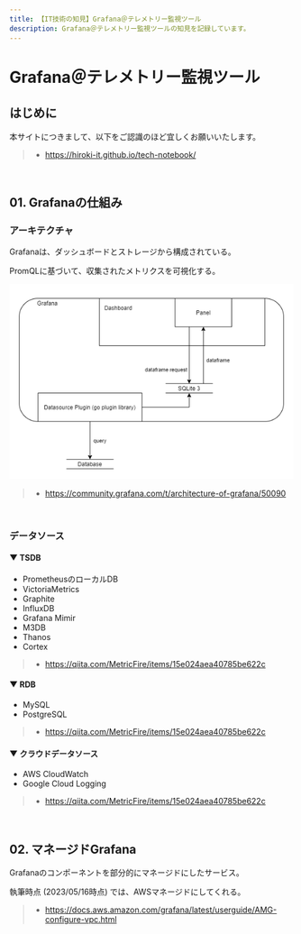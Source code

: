 ```yaml
---
title: 【IT技術の知見】Grafana＠テレメトリー監視ツール
description: Grafana＠テレメトリー監視ツールの知見を記録しています。
---
```


# Grafana＠テレメトリー監視ツール

## はじめに

本サイトにつきまして、以下をご認識のほど宜しくお願いいたします。

> - https://hiroki-it.github.io/tech-notebook/

<br>

## 01. Grafanaの仕組み

### アーキテクチャ

Grafanaは、ダッシュボードとストレージから構成されている。

PromQLに基づいて、収集されたメトリクスを可視化する。

![grafana_architecture](https://raw.githubusercontent.com/hiroki-it/tech-notebook-images/master/images//grafana_architecture.png)

> - https://community.grafana.com/t/architecture-of-grafana/50090

<br>

### データソース

#### ▼ TSDB

- PrometheusのローカルDB
- VictoriaMetrics
- Graphite
- InfluxDB
- Grafana Mimir
- M3DB
- Thanos
- Cortex

> - https://qiita.com/MetricFire/items/15e024aea40785be622c

#### ▼ RDB

- MySQL
- PostgreSQL

> - https://qiita.com/MetricFire/items/15e024aea40785be622c

#### ▼ クラウドデータソース

- AWS CloudWatch
- Google Cloud Logging

> - https://qiita.com/MetricFire/items/15e024aea40785be622c

<br>

## 02. マネージドGrafana

Grafanaのコンポーネントを部分的にマネージドにしたサービス。

執筆時点 (2023/05/16時点) では、AWSマネージドにしてくれる。

> - https://docs.aws.amazon.com/grafana/latest/userguide/AMG-configure-vpc.html

<br>
